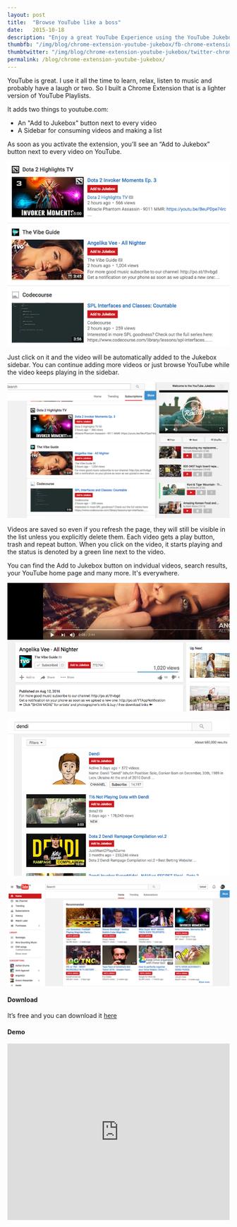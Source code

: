 ```yaml
---
layout: post
title:  "Browse YouTube like a boss"
date:   2015-10-18
description: "Enjoy a great YouTube Experience using the YouTube Jukebox Chrome Extension."
thumbfb: "/img/blog/chrome-extension-youtube-jukebox/fb-chrome-extension-youtube-jukebox.jpg"
thumbtwitter: "/img/blog/chrome-extension-youtube-jukebox/twitter-chrome-extension-youtube-jukebox.jpg"
permalink: /blog/chrome-extension-youtube-jukebox/
---
```


YouTube is great. I use it all the time to learn, relax, listen to music and probably have a laugh or two. So I built a Chrome Extension that is a lighter version of YouTube Playlists.

It adds two things to youtube.com:

* An "Add to Jukebox" button next to every video
* A Sidebar for consuming videos and making a list

As soon as you activate the extension, you’ll see an “Add to Jukebox” button next to every video on YouTube.

![Add to Jukebox Button](/img/blog/chrome-extension-youtube-jukebox/yt-jukebox-1.png)

Just click on it and the video will be automatically added to the Jukebox sidebar. You can continue adding more videos or just browse YouTube while the video keeps playing in the sidebar.

![YouTube Jukebox Sidebar](/img/blog/chrome-extension-youtube-jukebox/yt-jukebox-2.png)

Videos are saved so even if you refresh the page, they will still be visible in the list unless you explicitly delete them. Each video gets a play button, trash and repeat button. When you click on the video, it starts playing and the status is denoted by a green line next to the video.

You can find the Add to Jukebox button on indvidual videos, search results, your YouTube home page and many more. It's everywhere.

![YouTube Jukebox Single Video](/img/blog/chrome-extension-youtube-jukebox/yt-jukebox-3.png)

![YouTube Jukebox Search Results](/img/blog/chrome-extension-youtube-jukebox/yt-jukebox-4.png)

![YouTube Jukebox Home Page](/img/blog/chrome-extension-youtube-jukebox/yt-jukebox-5.png)

#### Download

It’s free and you can download it [here](https://chrome.google.com/webstore/detail/youtube-jukebox/hdncjkfadfcjifpibmgpmcldjdmemkcd?hl=en-US&gl=IN)

#### Demo

<p>
	<iframe width="100%" height="400" src="https://www.youtube.com/embed/wrkE5Aci5CI?rel=0&amp;showinfo=0" frameborder="0" allowfullscreen></iframe>
</p>
